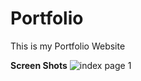 # Portfolio
This is my Portfolio Website

**Screen Shots**
![index page 1](https://github.com/lokesh9999b/Portfolio/assets/87296735/4293718a-653d-44d6-b3c1-06e409aad706)
